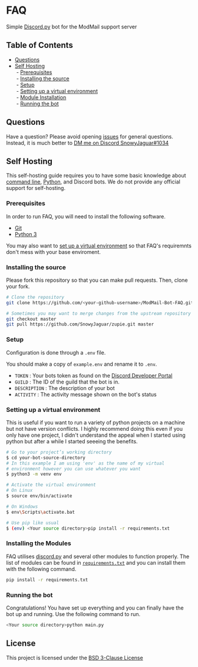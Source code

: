# FAQ
 Simple [Discord.py](https://github.com/Rapptz/discord.py) bot for the ModMail support server

## Table of Contents

- [Questions](#questions)
- [Self Hosting](#self-hosting)<br/>
&nbsp;- [Prerequisites](#prerequisites)<br/>
&nbsp;- [Installing the source](#installing-the-source)<br/>
&nbsp;- [Setup](#setup)<br/>
&nbsp;- [Setting up a virtual environment](#setting-up-a-virtual-environment)<br/>
&nbsp;- [Module Installation](#installing-the-modules)<br/>
&nbsp;- [Running the bot](#running-the-bot)<br/>

## Questions

Have a question? Please avoid opening [issues](https://github.com/SnowyJaguar1034/Zupie/issues) for general questions. Instead, it is much better to [DM me on Discord SnowyJaguar#1034](https://discord.com/users/365262543872327681)

## Self Hosting
This self-hosting guide requires you to have some basic knowledge about [command line](https://www.computerhope.com/jargon/c/commandi.htm), [Python](https://www.python.org/), and Discord bots. We do not provide any official support for self-hosting.
### Prerequisites

In order to run FAQ, you will need to install the following software.

- [Git](https://git-scm.com)
- [Python 3](https://www.python.org/downloads/)

You may also want to [set up a virtual environment](#setting-up-a-virtual-environment) so that FAQ's requiremnts don't mess with your base enviroment. 
### Installing the source

Please fork this repository so that you can make pull requests. Then, clone your fork.

```sh
# Clone the repository
git clone https://github.com/<your-github-username>/ModMail-Bot-FAQ.git

# Sometimes you may want to merge changes from the upstream repository to your fork.
git checkout master
git pull https://github.com/SnowyJaguar/zupie.git master
```
### Setup

Configuration is done through a `.env` file. 

You should make a copy of `example.env` and rename it to `.env`. 
- `TOKEN` : Your bots token as found on the [Discord Developer Portal](https://discord.com/developers/applications)
- `GUILD` : The ID of the guild that the bot is in.
- `DESCRIPTION` : The description of your bot
- `ACTIVITY` : The activity message shown on the bot's status

### Setting up a virtual environment
This is useful if you want to run a variety of python projects on a machine but not have version conflicts. I highly recommend doing this even if you only have one project, I didn't understand the appeal when I started using python but after a while I started seeeing the benefits.

```sh
# Go to your project’s working directory
$ cd your-bot-source-directory
# In this example I am using 'env' as the name of my virtual
# environment however you can use whatever you want
$ python3 -m venv env

# Activate the virtual environment
# On Linux
$ source env/bin/activate

# On Windows
$ env\Scripts\activate.bat

# Use pip like usual
$ (env) <Your source directory>pip install -r requirements.txt
```

### Installing the Modules

FAQ utilises [discord.py](https://github.com/Rapptz/discord.py) and several other modules to function properly. The list of modules can be found in [`requirements.txt`](requirements.txt) and you can install them with the following command.

```sh
pip install -r requirements.txt
```
### Running the bot

Congratulations! You have set up everything and you can finally have the bot up and running. Use the following command to run.

```sh
<Your source directory>python main.py
```

## License

This project is licensed under the [BSD 3-Clause License](LICENSE)